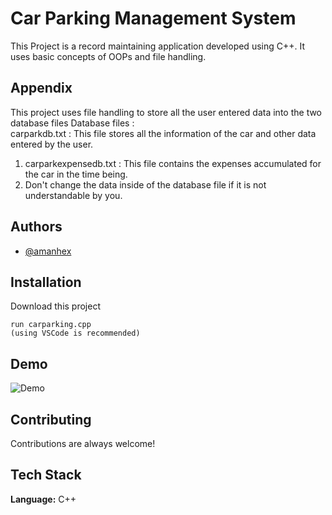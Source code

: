 
# Car Parking Management System

This Project is a record maintaining application developed using C++. It uses basic concepts of OOPs and file handling.

## Appendix

This project uses file handling to store all the user entered data into the two database files
Database files : </br>
carparkdb.txt : This file stores all the information of the car and other data entered by the user. </br>
1. carparkexpensedb.txt : This file contains the expenses accumulated for the car in the time being. </br>
2. Don't change the data inside of the database file if it is not understandable by you.

## Authors

- [@amanhex](https://www.github.com/amanhex)

## Installation

Download this project

```
run carparking.cpp
(using VSCode is recommended)
```
    
## Demo

![Demo](https://github.com/amanhex/Car-Parking-Management-System/blob/main/demo.gif)
## Contributing

Contributions are always welcome!

## Tech Stack

**Language:** C++
